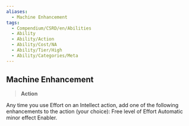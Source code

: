 ```yaml
---
aliases:
  - Machine Enhancement
tags:
  - Compendium/CSRD/en/Abilities
  - Ability
  - Ability/Action
  - Ability/Cost/NA
  - Ability/Tier/High
  - Ability/Categories/Meta
---
```

  
    
## Machine Enhancement    
>**Action**  
    
Any time you use Effort on an Intellect action, add one of the following enhancements to the action (your choice): Free level of Effort Automatic minor effect Enabler.